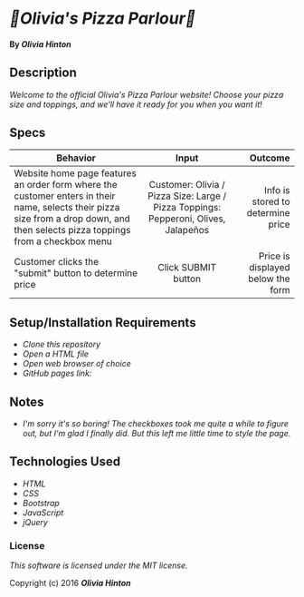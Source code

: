 # _🍕Olivia's Pizza Parlour🍕_

#### By _Olivia Hinton_

## Description

_Welcome to the official Olivia's Pizza Parlour website! Choose your pizza size and toppings, and we'll have it ready for you when you want it!_

## Specs
| Behavior        | Input           | Outcome  |
| ------------- |:-------------:| -----:|
| Website home page features an order form where the customer enters in their name, selects their pizza size from a drop down, and then selects pizza toppings from a checkbox menu | Customer: Olivia / Pizza Size: Large / Pizza Toppings: Pepperoni, Olives, Jalapeños | Info is stored to determine price |
| Customer clicks the "submit" button to determine price | Click SUBMIT button | Price is displayed below the form


## Setup/Installation Requirements

* _Clone this repository_
* _Open a HTML file_
* _Open web browser of choice_
* _GitHub pages link:_

## Notes
* _I'm sorry it's so boring! The checkboxes took me quite a while to figure out, but I'm glad I finally did. But this left me little time to style the page._

## Technologies Used

* _HTML_
* _CSS_
* _Bootstrap_
* _JavaScript_
* _jQuery_

### License

*This software is licensed under the MIT license.*

Copyright (c) 2016 **_Olivia Hinton_**
